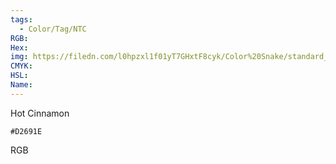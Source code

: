 ```yaml
---
tags:
  - Color/Tag/NTC
RGB:
Hex:
img: https://filedn.com/l0hpzxl1f01yT7GHxtF8cyk/Color%20Snake/standard_csv_to_svg//D2691E.svg
CMYK:
HSL:
Name:
---
```

Hot Cinnamon
```palette
#D2691E
```
RGB
